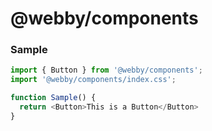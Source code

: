 # @webby/components

### Sample

```js
import { Button } from '@webby/components';
import '@webby/components/index.css';

function Sample() {
  return <Button>This is a Button</Button>
}
```
